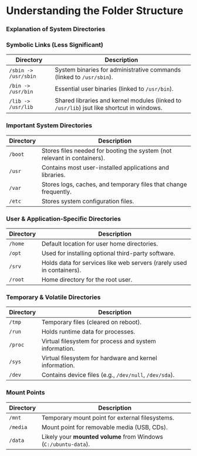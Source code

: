 # Understanding the Folder Structure

### Explanation of System Directories

### **Symbolic Links (Less Significant)**
| Directory | Description |
|-----------|-------------|
| `/sbin -> /usr/sbin` | System binaries for administrative commands (linked to `/usr/sbin`). |  ex  useradd etc|
| `/bin -> /usr/bin` | Essential user binaries (linked to `/usr/bin`). | expample ls etc
| `/lib -> /usr/lib` | Shared libraries and kernel modules (linked to `/usr/lib`) jsut like shortcut in windows. |

### **Important System Directories**
| Directory | Description |
|-----------|-------------|
| `/boot` | Stores files needed for booting the system (not relevant in containers). |
| `/usr` | Contains most user-installed applications and libraries. |
| `/var` | Stores logs, caches, and temporary files that change frequently. |
| `/etc` | Stores system configuration files. |  its like c drive of windows|

### **User & Application-Specific Directories**
| Directory | Description |
|-----------|-------------|
| `/home` | Default location for user home directories. |
| `/opt` | Used for installing optional third-party software. |
| `/srv` | Holds data for services like web servers (rarely used in containers). |
| `/root` | Home directory for the root user. |

### **Temporary & Volatile Directories**
| Directory | Description |
|-----------|-------------|
| `/tmp` | Temporary files (cleared on reboot). |
| `/run` | Holds runtime data for processes. |
| `/proc` | Virtual filesystem for process and system information. |
| `/sys` | Virtual filesystem for hardware and kernel information. |
| `/dev` | Contains device files (e.g., `/dev/null`, `/dev/sda`). |

### **Mount Points**
| Directory | Description |
|-----------|-------------|
| `/mnt` | Temporary mount point for external filesystems. |
| `/media` | Mount point for removable media (USB, CDs). |
| `/data` | Likely your **mounted volume** from Windows (`C:/ubuntu-data`). |

